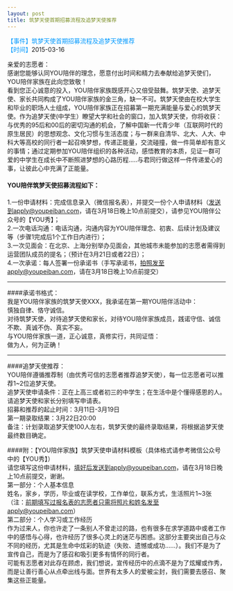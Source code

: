 ```yaml
---
layout: post
title: 筑梦天使首期招募流程及追梦天使推荐
---
```

<font color=#0099ff>【事件】筑梦天使首期招募流程及追梦天使推荐</font>   
<font color=#0099ff>【时间】</font>2015-03-16  

亲爱的志愿者：  
感谢您能够认同YOU陪伴的理念，愿意付出时间和精力去奉献给追梦天使们，YOU陪伴家族在此向您致敬！  
看到您正心诚意的投入，YOU陪伴家族既感开心又倍受鼓舞。筑梦天使、追梦天使、家长共同构成了YOU陪伴家族的金三角，缺一不可。筑梦天使由在校大学生和毕业的职场人士组成，YOU陪伴家族正在招募第一期充满能量与爱心的筑梦天使。作为追梦天使(中学生）瞭望大学和社会的窗口，加入筑梦天使，你将收获：与优秀的95后和00后的密切沟通的机会，了解中国新一代青少年（互联网时代的原生居民）的思想观念、文化习惯与生活态度；与一群来自清华、北大、人大、中科大等高校的同行者一起召唤梦想，传递正能量，交流碰撞，做一件简单却有意义的事情；通过定期参加YOU陪伴组织的各种活动，感悟教育的本质，见证一群可爱的中学生在成长中不断照进梦想的心路历程.....与君同行做这样一件传递爱心的事，让彼此心中充满了正能量。  

#### YOU陪伴筑梦天使招募流程如下：  
1.一份申请材料：完成信息录入（微信报名表），并提交一份个人申请材料（发送到apply@youpeiban.com，请在3月18日晚上10点前提交），请参见YOU陪伴公众号的【YOU秀】；  
2.一次电话沟通：电话沟通，沟通内容为YOU陪伴理念、初衷、后续计划及建议等（步骤1完成后1个工作日内进行）；   
3.一次见面会：在北京、上海分别举办见面会，其他城市未能参加的志愿者需得到运营团队成员的提名；（预计在3月21日或者22日）；  
4.一次承诺：每人签署一份承诺书（手写承诺书，拍照发至apply@youpeiban.com，请在3月18日晚上10点前提交）  
________________________________________

####承诺书格式：  
我是YOU陪伴家族的筑梦天使XXX，我承诺在第一期YOU陪伴活动中：  
慎独自律、恪守诚信。  
对待筑梦天使，对待追梦天使和家长，对待YOU陪伴家族成员，践诺守信、诚信不欺、真诚不伪、真实不妄。  
与YOU陪伴家族一道，正心诚意，真修实行，共同证悟：  
做为人，何为正确！  
________________________________________

####追梦天使推荐：   
YOU陪伴遵循推荐制（由优秀可信的志愿者推荐追梦天使），每一位志愿者可以推荐1~2位追梦天使。  
追梦天使申请条件：正在上高三或者初三的中学生；在生活中是个懂得感恩的人。请追梦天使和家长分别填写申请表。  
招募和推荐的起止时间：3月11日-3月19日  
第一期录取结果：3月22日20:00  
备注：计划录取追梦天使100人左右，筑梦天使的最终录取结果，将根据追梦天使最终数目确定。  


####附：【YOU陪伴家族】筑梦天使申请材料模板（具体格式请参考微信公众号中的【YOU秀】）  
请您填写这份申请材料，填好后发送到apply@youpeiban.com，请在3月18日晚上10点前提交，谢谢。  
第一部分：个人基本信息  
姓名，家乡，学历，毕业或在读学校，工作单位，联系方式，生活照片1~3张（注：前期填写过报名表的志愿者只需将照片和姓名发至apply@youpeiban.com）  
第二部分：个人学习或工作经历  
作为过来人，你也许走了一条别人不曾走过的路，也有很多在求学道路中或者工作中的感悟与心得，也许经历了很多心灵上的迷茫与困惑。这部分主要突出自己与众不同的经历，尤其是生命中炫彩的轨迹（失败、遗憾或成功……）。我们不是为了宣传自己，而是为了感召和吸引更多有情怀的同行者。  
可能有志愿者对此存在顾虑，我们想说，宣传经历中的点滴不是为了炫耀或作秀，而是让善行善心从点牵出线与面。世界有太多人的爱被尘封，我们需要去感召、聚集这些正能量。  
 